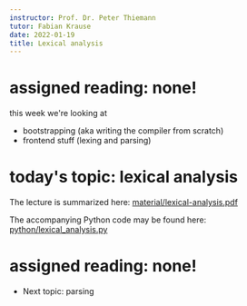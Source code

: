 ```yaml
---
instructor: Prof. Dr. Peter Thiemann
tutor: Fabian Krause
date: 2022-01-19
title: Lexical analysis
---
```


# assigned reading: none!

this week we're  looking at

* bootstrapping (aka writing the compiler from scratch)
* frontend stuff (lexing and parsing)

# today's topic: lexical analysis

The lecture is summarized here:
[material/lexical-analysis.pdf](material/lexical-analysis.pdf)

The accompanying Python code may be found here:
[python/lexical_analysis.py](python/lexical_analysis.py)

# assigned reading: none!

* Next topic: parsing
